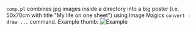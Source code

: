 ```comp.pl``` combines jpg images inside a directory into a big poster (i.e. 50x70cm with title "My life on one sheet") using Image Magics ```convert -draw ...``` command.
Example thumb:
![Example](https://raw.githubusercontent.com/eiselekd/stitchposter/master/t/thumb.jpg)


